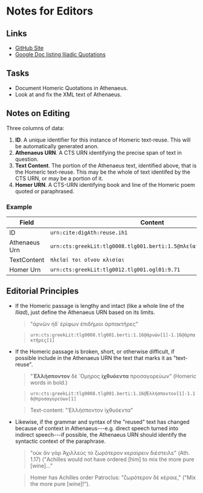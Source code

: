 # Notes for Editors

## Links

- [GitHub Site](https://github.com/OpenGreekAndLatin/DigitalAthenaeus)
- [Google Doc listing Iliadic Quotations](https://docs.google.com/spreadsheets/d/1rTRbkMAeymckZDqiJwF-hT1ZeVm-QmbHtjRxRJDjtTw/edit?usp=sharing)

## Tasks

- Document Homeric Quotations in Athenaeus.
- Look at and fix the XML text of Athenaeus.

## Notes on Editing

Three columns of data:

1. **ID**. A unique identifier for this instance of Homeric text-reuse. This will be automatically generated anon.
1. **Athenaeus URN**. A CTS URN identifying the precise span of text in question.
1. **Text Content**. The portion of the Athenaeus text, identified above, that is the Homeric text-reuse. This may be the whole of text identifed by the CTS URN, or may be a portion of it.
1. **Homer URN**. A CTS-URN identifying book and line of the Homeric poem quoted or paraphrased.

### Example

| Field | Content |
|-------|---------|
| ID | `urn:cite:digAth:reuse.ih1` |
| Athenaeus Urn | `urn:cts:greekLit:tlg0008.tlg001.berti:1.5@πλεῖαί[1]-1.5@κλισίαι[1]` | 
| TextContent | `πλεῖαί τοι οἴνου κλισίαι` | 
| Homer Urn | `urn:cts:greekLit:tlg0012.tlg001.ogl01:9.71` |

## Editorial Principles

- If the Homeric passage is lengthy and intact (like a whole line of the *Iliad*), just define the Athenaeus URN based on its limits.

	> "ἀρνῶν ἠδ᾽ ἐρίφων ἐπιδήμιοι ἁρπακτῆρες"

	> `urn:cts:greekLit:tlg0008.tlg001.berti:1.16@ἀρνῶν[1]-1.16@ἁρπακτῆρες[1]`

- If the Homeric passage is broken, short, or otherwise difficult, if possible include in the Athenaeus URN the text that marks it as "text-reuse". 

	> "**Ἑλλήσποντον** δὲ Ὅμηρος **ἰχθυόεντα** προσαγορεύων" (Homeric words in bold.)

	> `urn:cts:greekLit:tlg0008.tlg001.berti:1.16@Ἑλλήσποντον[1]-1.16@προσαγορεύων[1]`

	> Text-content: "Ἑλλήσποντον ἰχθυόεντα"

- Likewise, if the grammar and syntax of the "reused" text has changed because of context in Athenaeus---e.g. direct speech turned into indirect speech---if possible, the Athenaeus URN should identify the syntactic context of the paraphrase.

	> "οὐκ ἂν γὰρ Ἀχιλλεὺς τὸ ζωρότερον κεραίρειν διέστειλε" (Ath. 1.17) ("Achilles would not have ordered [him] to mix the more pure [wine]…"

	> Homer has Achilles order Patroclus: "ζωρότερον δὲ κέραιε," ("Mix the more pure [wine]!").



